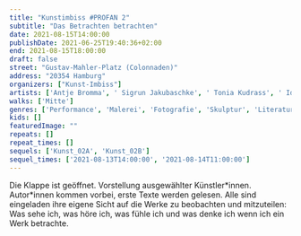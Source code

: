 ```yaml
---
title: "Kunstimbiss #PROFAN 2"
subtitle: "Das Betrachten betrachten"
date: 2021-08-15T14:00:00
publishDate: 2021-06-25T19:40:36+02:00
end: 2021-08-15T18:00:00
draft: false
street: "Gustav-Mahler-Platz (Colonnaden)"
address: "20354 Hamburg"
organizers: ["Kunst-Imbiss"]
artists: ['Antje Bromma', ' Sigrun Jakubaschke', ' Tonia Kudrass', ' Ida Lennartson', ' Marnie Moldenhauer', ' Eva Riekehof', ' Sabine Siegfried']
walks: ['Mitte']
genres: ['Performance', 'Malerei', 'Fotografie', 'Skulptur', 'Literatur']
kids: []
featuredImage: ""
repeats: []
repeat_times: []
sequels: ['Kunst_02A', 'Kunst_02B']
sequel_times: ['2021-08-13T14:00:00', '2021-08-14T11:00:00']
---
```


Die Klappe ist geöffnet. Vorstellung ausgewählter Künstler\*innen. Autor\*innen kommen vorbei, erste Texte werden gelesen.  Alle sind eingeladen ihre eigene Sicht auf die Werke zu beobachten und mitzuteilen: Was sehe ich, was höre ich, was fühle ich und was denke ich wenn ich ein Werk betrachte. 